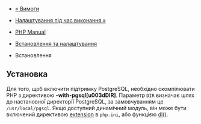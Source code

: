 - [« Вимоги](pgsql.requirements.md)
- [Налаштування під час виконання »](pgsql.configuration.md)

- [PHP Manual](index.md)
- [Встановлення та налаштування](pgsql.setup.md)
- Встановлення

## Установка

Для того, щоб включити підтримку PostgreSQL, необхідно скомпілювати
PHP з директивою **-with-pgsql\[u003dDIR\]**. Параметр `DIR` визначає
шлях до настановної директорії PostgreSQL, за замовчуванням це
`/usr/local/pgsql`. Якщо доступний динамічний модуль, він може бути
включений директивою [extension](ini.core.md#ini.extension) в `php.ini`,
або функцією [dl()](function.dl.md).
